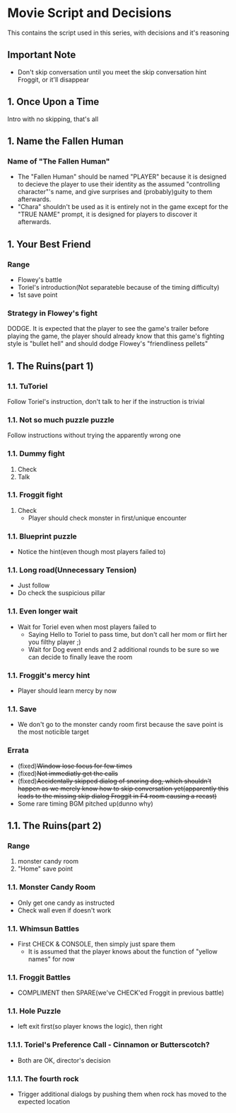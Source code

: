 # Movie Script and Decisions
This contains the script used in this series, with decisions and it's reasoning

## Important Note
* Don't skip conversation until you meet the skip conversation hint Froggit, or it'll disappear

## 1. Once Upon a Time 
Intro with no skipping, that's all

## 1. Name the Fallen Human 
### Name of "The Fallen Human"
* The "Fallen Human" should be named "PLAYER" because it is designed to decieve the player to use their identity as the assumed "controlling character"'s name, and give surprises and (probably)guity to them afterwards.
* "Chara" shouldn't be used as it is entirely not in the game except for the "TRUE NAME" prompt, it is designed for players to discover it afterwards.

## 1. Your Best Friend
### Range
* Flowey's battle
* Toriel's introduction(Not separateble because of the timing difficulty)
* 1st save point

### Strategy in Flowey's fight
DODGE.  It is expected that the player to see the game's trailer before playing the game, the player should already know that this game's fighting style is "bullet hell" and should dodge Flowey's "friendliness pellets"

## 1. The Ruins(part 1)
### 1.1. TuToriel
Follow Toriel's instruction, don't talk to her if the instruction is trivial

### 1.1. Not so much puzzle puzzle
Follow instructions without trying the apparently wrong one

### 1.1. Dummy fight
1. Check
1. Talk

### 1.1. Froggit fight
1. Check
	* Player should check monster in first/unique encounter

### 1.1. Blueprint puzzle
* Notice the hint(even though most players failed to)

### 1.1. Long road(Unnecessary Tension)
* Just follow
* Do check the suspicious pillar

### 1.1. Even longer wait
* Wait for Toriel even when most players failed to
	* Saying Hello to Toriel to pass time, but don't call her mom or flirt her you filthy player ;)
	* Wait for Dog event ends and 2 additional rounds to be sure so we can decide to finally leave the room

### 1.1. Froggit's mercy hint
* Player should learn mercy by now

### 1.1. Save
* We don't go to the monster candy room first because the save point is the most noticible target

### Errata
* (fixed)<del>Window lose focus for few times<del>
* (fixed)<del>Not immediatly get the calls</del>
* (fixed)<del>Accidentally skipped dialog of snoring dog, which shouldn't happen as we merely know how to skip conversation yet(apparently this leads to the missing skip dialog Froggit in F4 room causing a recast)</del>
* Some rare timing BGM pitched up(dunno why)

## 1.1. The Ruins(part 2)
### Range
1. monster candy room
1. "Home" save point

### 1.1. Monster Candy Room
* Only get one candy as instructed
* Check wall even if doesn't work

### 1.1. Whimsun Battles
* First CHECK & CONSOLE, then simply just spare them
	* It is assumed that the player knows about the function of "yellow names" for now

### 1.1. Froggit Battles
* COMPLIMENT then SPARE(we've CHECK'ed Froggit in previous battle)

### 1.1. Hole Puzzle
* left exit first(so player knows the logic), then right

### 1.1.1. Toriel's Preference Call - Cinnamon or Butterscotch?
* Both are OK, director's decision

### 1.1.1. The fourth rock
* Trigger additional dialogs by pushing them when rock has moved to the expected location
